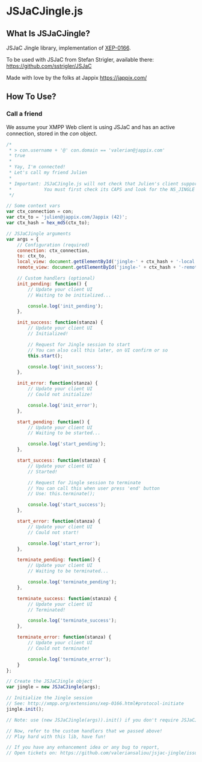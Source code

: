 JSJaCJingle.js
==============

## What Is JSJaCJingle?

JSJaC Jingle library, implementation of [XEP-0166](http://xmpp.org/extensions/xep-0166.html).

To be used with JSJaC from Stefan Strigler, available there: https://github.com/sstrigler/JSJaC

Made with love by the folks at Jappix https://jappix.com/

## How To Use?

### Call a friend

We assume your XMPP Web client is using JSJaC and has an active connection, stored in the _con_ object.

```javascript
/*
 * > con.username + '@' con.domain == 'valerian@jappix.com'
 * true
 *
 * Yay, I'm connected!
 * Let's call my friend Julien
 *
 * Important: JSJaCJingle.js will not check that Julien's client supports Jingle
 *            You must first check its CAPS and look for the NS_JINGLE variable value
 */ 

// Some context vars
var ctx_connection = con;
var ctx_to = 'julien@jappix.com/Jappix (42)';
var ctx_hash = hex_md5(ctx_to);

// JSJaCJingle arguments
var args = {
	// Configuration (required)
	connection: ctx_connection,
	to: ctx_to,
	local_view: document.getElementById('jingle-' + ctx_hash + '-local'),
	remote_view: document.getElementById('jingle-' + ctx_hash + '-remote')

	// Custom handlers (optional)
	init_pending: function() {
		// Update your client UI
		// Waiting to be initialized...

		console.log('init_pending');
	},

	init_success: function(stanza) {
		// Update your client UI
		// Initialized!

		// Request for Jingle session to start
		// You can also call this later, on UI confirm or so
		this.start();

		console.log('init_success');
	},

	init_error: function(stanza) {
		// Update your client UI
		// Could not initialize!

		console.log('init_error');
	},

	start_pending: function() {
		// Update your client UI
		// Waiting to be started...

		console.log('start_pending');
	},

	start_success: function(stanza) {
		// Update your client UI
		// Started!

		// Request for Jingle session to terminate
		// You can call this when user press 'end' button
		// Use: this.terminate();

		console.log('start_success');
	},

	start_error: function(stanza) {
		// Update your client UI
		// Could not start!

		console.log('start_error');
	},

	terminate_pending: function() {
		// Update your client UI
		// Waiting to be terminated...

		console.log('terminate_pending');
	},

	terminate_success: function(stanza) {
		// Update your client UI
		// Terminated!

		console.log('terminate_success');
	},

	terminate_error: function(stanza) {
		// Update your client UI
		// Could not terminate!

		console.log('terminate_error');
	}
};

// Create the JSJaCJingle object
var jingle = new JSJaCJingle(args);

// Initialize the Jingle session
// See: http://xmpp.org/extensions/xep-0166.html#protocol-initiate
jingle.init();

// Note: use (new JSJaCJingle(args)).init() if you don't require JSJaCJingle later

// Now, refer to the custom handlers that we passed above!
// Play hard with this lib, have fun!

// If you have any enhancement idea or any bug to report,
// Open tickets on: https://github.com/valeriansaliou/jsjac-jingle/issues

```